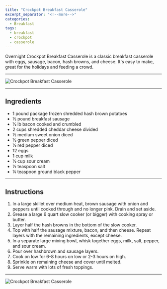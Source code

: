 ```yaml
---
title: "Crockpot Breakfast Casserole"
excerpt_separator: "<!--more-->"
categories:
  - Breakfast
tags:
  - breakfast
  - crockpot
  - casserole
---
```


Overnight Crockpot Breakfast Casserole is a classic breakfast casserole with eggs, sausage, bacon, hash browns, and cheese. It's easy to make, great for the holidays and feeding a crowd.

---

![Crockpot Breakfast Casserole](https://blogger.googleusercontent.com/img/a/AVvXsEgA8CvyZFudEndmHfQtSrItyXE_wFMjxhEZNhKES9lWGmGjkaCTcPZbb4ZBladuKkgJiFxAf-N5px9TLxQI3wZvu3pJ7_lpbLuyjQ-8GJV8kdAqOKRbKYS8RXSps4NnK22W9zZzh2H54JG8tLUnXHe6mXrgGwnOkKAEH-lqrAB9O895fvCOs9Q7gqg9)

---

Ingredients
-------------------
* 1 pound package frozen shredded hash brown potatoes
* ½ pound breakfast sausage
* ½ lb bacon cooked and crumbled
* 2 cups shredded cheddar cheese divided
* ½ medium sweet onion diced
* ½ green pepper diced
* ½ red pepper diced
* 12 eggs
* 1 cup milk
* ½ cup sour cream
* ½ teaspoon salt
* ¼ teaspoon ground black pepper

---

Instructions
-------------------
1. In a large skillet over medium heat, brown sausage with onion and peppers until cooked through and no longer pink. Drain and set aside.
2. Grease a large 6 quart slow cooker (or bigger) with cooking spray or butter.
3. Layer half the hash browns in the bottom of the slow cooker.
4. Top with half the sausage mixture, bacon, and then cheese. Repeat layers with the remaining ingredients, except cheese.
5. In a separate large mixing bowl, whisk together eggs, milk, salt, pepper, and sour cream.
6. Pour over hashbrown and sausage layers.
7. Cook on low for 6-8 hours on low or 2-3 hours on high.
8. Sprinkle on remaining cheese and cover until melted.
9. Serve warm with lots of fresh toppings.

---

![Crockpot Breakfast Casserole](https://blogger.googleusercontent.com/img/a/AVvXsEjV_2r2ybs-QeF7rM6q3tJ3gGmxPanTvBNZq38ODsGXOZGfpPyqw0vmyw8vnu3v7roFlr4u9i_hwc-GkgiqaHNsHQHm9OBI6v6Mn95PvGma8A0YR6xeH9Dq_-o7x979hFsdbnPpf2WSq8YSo4T_9tGLx8zz26h_apN4SLthRniqmpi-KpuQiBNbn734)
